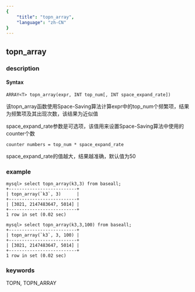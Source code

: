 ```yaml
---
{
    "title": "topn_array",
    "language": "zh-CN"
}
---
```


<!-- 
Licensed to the Apache Software Foundation (ASF) under one
or more contributor license agreements.  See the NOTICE file
distributed with this work for additional information
regarding copyright ownership.  The ASF licenses this file
to you under the Apache License, Version 2.0 (the
"License"); you may not use this file except in compliance
with the License.  You may obtain a copy of the License at

  http://www.apache.org/licenses/LICENSE-2.0

Unless required by applicable law or agreed to in writing,
software distributed under the License is distributed on an
"AS IS" BASIS, WITHOUT WARRANTIES OR CONDITIONS OF ANY
KIND, either express or implied.  See the License for the
specific language governing permissions and limitations
under the License.
-->

## topn_array
### description
#### Syntax

`ARRAY<T> topn_array(expr, INT top_num[, INT space_expand_rate])`

该topn_array函数使用Space-Saving算法计算expr中的top_num个频繁项，结果为频繁项及其出现次数，该结果为近似值

space_expand_rate参数是可选项，该值用来设置Space-Saving算法中使用的counter个数
```
counter numbers = top_num * space_expand_rate
```
space_expand_rate的值越大，结果越准确，默认值为50

### example
```
mysql> select topn_array(k3,3) from baseall;
+--------------------------+
| topn_array(`k3`, 3)      |
+--------------------------+
| [3021, 2147483647, 5014] |
+--------------------------+
1 row in set (0.02 sec)

mysql> select topn_array(k3,3,100) from baseall;
+--------------------------+
| topn_array(`k3`, 3, 100) |
+--------------------------+
| [3021, 2147483647, 5014] |
+--------------------------+
1 row in set (0.02 sec)
```
### keywords
TOPN, TOPN_ARRAY
